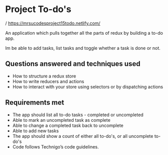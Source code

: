# Project To-do's 

 / https://mrsucodesproject15todo.netlify.com/
 
An application which pulls together all the parts of redux by building a to-do app.

Im be able to add tasks, list tasks and toggle whether a task is done or not. 

## Questions answered and techniques used

* How to structure a redux store
* How to write reducers and actions
* How to interact with your store using selectors or by dispatching actions


## Requirements met 

* The app should list all to-do tasks - completed or uncompleted
* Able to mark an uncompleted task as complete
* Able to change a completed task back to uncomplete
* Able to add new tasks
* The app should show a count of either all to-do's, or all uncomplete to-do's
* Code follows Technigo’s code guidelines.





